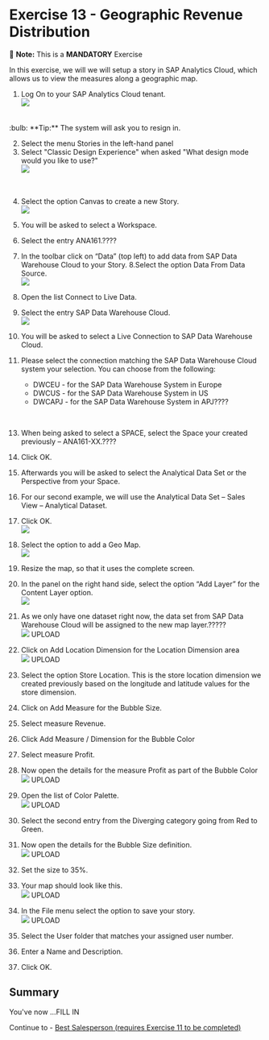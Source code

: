 # Exercise 13 - Geographic Revenue Distribution

:memo: **Note:** This is a <strong>MANDATORY</strong>  Exercise

In this exercise, we will we will setup a story in SAP Analytics Cloud, which allows us to view the measures along a
geographic map.

1. Log On to your SAP Analytics Cloud tenant.
<br>![](images/00_00_0221.png) 
<br>
:bulb: **Tip:** The system will ask you to resign in.


2. Select the menu Stories in the left-hand panel
3. Select "Classic Design Experience" when asked "What design mode would you like to use?"
<br>![](images/00_00_0222.png) 
<br>

4. Select the option Canvas to create a new Story.
<br>![](images/00_00_0201.png) 

5. You will be asked to select a Workspace.
6. Select the entry ANA161.????
7. In the toolbar click on “Data” (top left) to add data from SAP Data Warehouse Cloud to your Story.
8.Select the option Data From Data Source.
<br>![](images/00_00_0204.png) 

9. Open the list Connect to Live Data.
10. Select the entry SAP Data Warehouse Cloud.
<br>![](images/00_00_0205.png) 

11. You will be asked to select a Live Connection to SAP Data Warehouse Cloud.
12. Please select the connection matching the SAP Data Warehouse Cloud system your selection. You can
choose from the following:<br><ul><li>DWCEU - for the SAP Data Warehouse System in Europe</li><li>DWCUS - for the SAP Data Warehouse System in US</li><li>DWCAPJ - for the SAP Data Warehouse System in APJ????
<br>

13. When being asked to select a SPACE, select the Space your created previously – ANA161-XX.????
14. Click OK.
15. Afterwards you will be asked to select the Analytical Data Set or the Perspective from your Space.
16. For our second example, we will use the Analytical Data Set – Sales View – Analytical Dataset.
17. Click OK.
<br>![](images/00_00_0208.png)   
  
18. Select the option to add a Geo Map.
<br>![](images/00_00_0306.png) 
  
19. Resize the map, so that it uses the complete screen.
20. In the panel on the right hand side, select the option “Add Layer” for the Content Layer option.
<br>![](images/00_00_0302.png) 

21. As we only have one dataset right now, the data set from SAP Data Warehouse Cloud will be assigned to
the new map layer.?????
<br>![](images/00_00_0309.png) UPLOAD

22. Click on Add Location Dimension for the Location Dimension area
<br>![](images/00_00_0310.png) UPLOAD

23. Select the option Store Location. This is the store location dimension we created previously based on the
longitude and latitude values for the store dimension.
24. Click on Add Measure for the Bubble Size.
25. Select measure Revenue.
26. Click Add Measure / Dimension for the Bubble Color
27. Select measure Profit.
28. Now open the details for the measure Profit as part of the Bubble Color
<br>![](images/00_00_0311.png) UPLOAD

29. Open the list of Color Palette.
<br>![](images/00_00_0312.png) UPLOAD

30. Select the second entry from the Diverging category going from Red to Green.
31. Now open the details for the Bubble Size definition.
<br>![](images/00_00_0313.png) UPLOAD

32. Set the size to 35%.
33. Your map should look like this.
<br>![](images/00_00_0314.png) UPLOAD

34. In the File menu select the option to save your story.
<br>![](images/00_00_0315.png) UPLOAD

35. Select the User folder that matches your assigned user number.
36. Enter a Name and Description.
37. Click OK.


## Summary

You've now ...FILL IN

Continue to - [Best Salesperson (requires Exercise 11 to be completed) ](../ex14/README.md)
